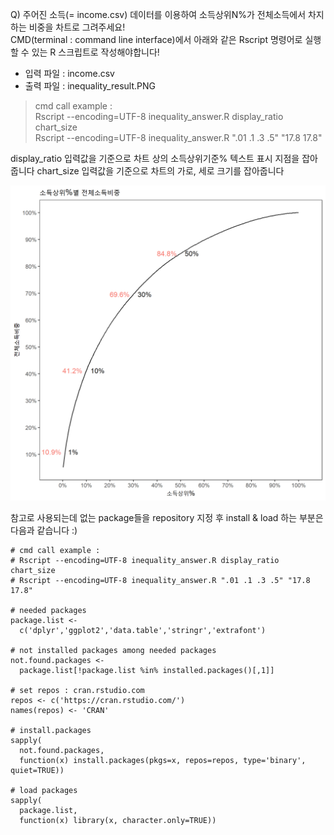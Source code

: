 Q) 주어진 소득(= income.csv) 데이터를 이용하여 소득상위N%가 전체소득에서 차지하는 비중을 차트로 그려주세요!  
CMD(terminal : command line interface)에서 아래와 같은 Rscript 명령어로 실행할 수 있는 R 스크립트로 작성해야합니다!  

- 입력 파일 : income.csv  
- 출력 파일 : inequality_result.PNG  

> cmd call example :  
> Rscript --encoding=UTF-8 inequality_answer.R display_ratio chart_size  
> Rscript --encoding=UTF-8 inequality_answer.R ".01 .1 .3 .5" "17.8 17.8"  

display_ratio 입력값을 기준으로 차트 상의 소득상위기준% 텍스트 표시 지점을 잡아줍니다
chart_size 입력값을 기준으로 차트의 가로, 세로 크기를 잡아줍니다

![inequality_result.PNG](inequality_result.PNG)

참고로 사용되는데 없는 package들을 repository 지정 후 install & load 하는 부분은 다음과 같습니다 :)  

```{r}
# cmd call example : 
# Rscript --encoding=UTF-8 inequality_answer.R display_ratio chart_size
# Rscript --encoding=UTF-8 inequality_answer.R ".01 .1 .3 .5" "17.8 17.8"

# needed packages
package.list <- 
  c('dplyr','ggplot2','data.table','stringr','extrafont')

# not installed packages among needed packages
not.found.packages <- 
  package.list[!package.list %in% installed.packages()[,1]]

# set repos : cran.rstudio.com
repos <- c('https://cran.rstudio.com/')
names(repos) <- 'CRAN'

# install.packages
sapply(
  not.found.packages, 
  function(x) install.packages(pkgs=x, repos=repos, type='binary', quiet=TRUE))
  
# load packages
sapply(
  package.list, 
  function(x) library(x, character.only=TRUE))
```
